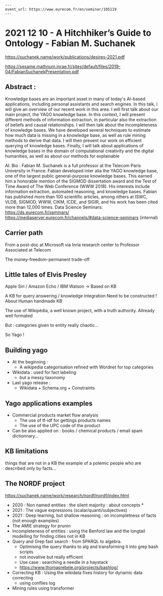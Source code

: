```
---
event_url: https://www.eurecom.fr/en/seminar/105119
---
```

# 2021 12 10 - A Hitchhiker’s Guide to Ontology - Fabian M. Suchanek

https://suchanek.name/work/publications/desires-2021.pdf

https://sesame.mathnum.inrae.fr/sites/default/files/2019-04/FabianSuchanekPresentation.pdf

## Abstract : 

Knowledge bases are an important asset in many of today's AI-based  applications, including personal assistants and search engines. In this  talk, I will give an overview of our recent work in this area. I will  first talk about our main project, the YAGO knowledge base. In this  context, I will present different methods of information extraction, in  particular also the extraction of beliefs and causal relationships. I  will then talk about the incompleteness of knowledge bases. We have  developed several techniques to estimate how much data is missing in a  knowledge base, as well as rule mining methods to derive that data. I  will then present our work on efficient querying of knowledge bases.  Finally, I will talk about applications of knowledge bases in the domain of computational creativity and the digital humanities, as well as  about our methods for explainable 



AI. Bio : Fabian M. Suchanek is a full professor at the Telecom Paris University  in France. Fabian developed inter alia the YAGO knowledge base, one of  the largest public general-purpose knowledge bases. This earned him a  honorable mention of the SIGMOD dissertation award and the Test of Time  Award of The Web Conference (WWW 2018). His interests include  information extraction, automated reasoning, and knowledge bases. Fabian has published more than 100 scientific articles, among others at ISWC,  VLDB, SIGMOD, WWW, CIKM, ICDE, and SIGIR, and his work has been cited  more than 12,000 times. Data Science Seminars:  https://ds.eurecom.fr/seminars/ https://mediaserver.eurecom.fr/channels/#data-science-seminars  (internal)    

## Carrier path

From a post-doc at Microsoft via Inria research center to Professor Associated at Telecom 

The money-freedom-permanent trade-off

## Little tales of Elvis Presley

Apple Siri / Amazon Echo / IBM Watson -> Based on KB

A KB for query answering / knowledge integration 
Need to be constructed !
About Human handmade KB

The use of Wikipédia, a well known project, with a truth authority. Allready well formated

But : categories given to entity really  chaotic...

So Yago ! 

## Building yago

* At the beginning :
  * A wikipedia categorisation refined with Wordnet for top categories 
* Wikidata : used for fact labeling
  * but a messy taxonomy
* Last yago release :
  * Wikidata + Schema.org + Constraints 

## Yago applications examples

* Commercial products market flow analysis
  * The use of tf-idf for gettings products names
  * The use of the UPC code of the product
* Can be also applied on : books / chemical products / email spam dictionnary...

## KB limitations

things that are not in a KB 
the example of a polemic people who are described only by facts...



## The NORDF project

https://suchanek.name/work/research/nordf/nordf/index.html

* 2020 : Non named entities : the silent majority : about concepts *
* 2021 : The vague expressions (scalar/quanti/subjectives)
* 2021 : Deep learning, but shallow reasoning : on incompletness of facts (not enough examples)
*  The AMIE strategy for prunin
* Incompleteness of entities : using the Benford law and the longtail modelling for finding cities not in KB
* Query and Grep fast search : from SPARQL to algebra. 
  * Optimising the query thanks to alg and transforming it into grep bash scripts
  * not inovative but really efficient 
  * Use case : searching a needle in a haystack
  * https://www.thomasrebele.org/projects/bashlog/
* Correcting KB : Using the wikidata fixes history for dynamic data correcting
  * using conflies log
* Mining rules using transformer
